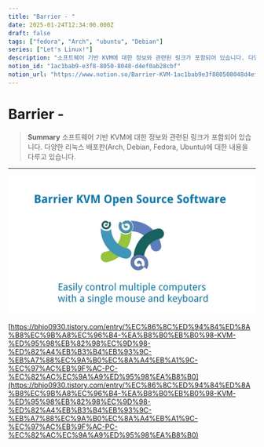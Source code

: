 ```yaml
---
title: "Barrier - "
date: 2025-01-24T12:34:00.000Z
draft: false
tags: ["fedora", "Arch", "ubuntu", "Debian"]
series: ["Let's Linux!"]
description: "소프트웨어 기반 KVM에 대한 정보와 관련된 링크가 포함되어 있습니다. 다양한 리눅스 배포판(Arch, Debian, Fedora, Ubuntu)에 대한 내용을 다루고 있습니다."
notion_id: "1ac1bab9-e3f8-8050-8048-d4ef0ab28cbf"
notion_url: "https://www.notion.so/Barrier-KVM-1ac1bab9e3f880508048d4ef0ab28cbf"
---
```


# Barrier - 

> **Summary**
> 소프트웨어 기반 KVM에 대한 정보와 관련된 링크가 포함되어 있습니다. 다양한 리눅스 배포판(Arch, Debian, Fedora, Ubuntu)에 대한 내용을 다루고 있습니다.

---

![Image](image_84d147e3e11a.png)

[https://bhjo0930.tistory.com/entry/%EC%86%8C%ED%94%84%ED%8A%B8%EC%9B%A8%EC%96%B4-%EA%B8%B0%EB%B0%98-KVM-%ED%95%98%EB%82%98%EC%9D%98-%ED%82%A4%EB%B3%B4%EB%93%9C-%EB%A7%88%EC%9A%B0%EC%8A%A4%EB%A1%9C-%EC%97%AC%EB%9F%AC-PC-%EC%82%AC%EC%9A%A9%ED%95%98%EA%B8%B0](https://bhjo0930.tistory.com/entry/%EC%86%8C%ED%94%84%ED%8A%B8%EC%9B%A8%EC%96%B4-%EA%B8%B0%EB%B0%98-KVM-%ED%95%98%EB%82%98%EC%9D%98-%ED%82%A4%EB%B3%B4%EB%93%9C-%EB%A7%88%EC%9A%B0%EC%8A%A4%EB%A1%9C-%EC%97%AC%EB%9F%AC-PC-%EC%82%AC%EC%9A%A9%ED%95%98%EA%B8%B0)


